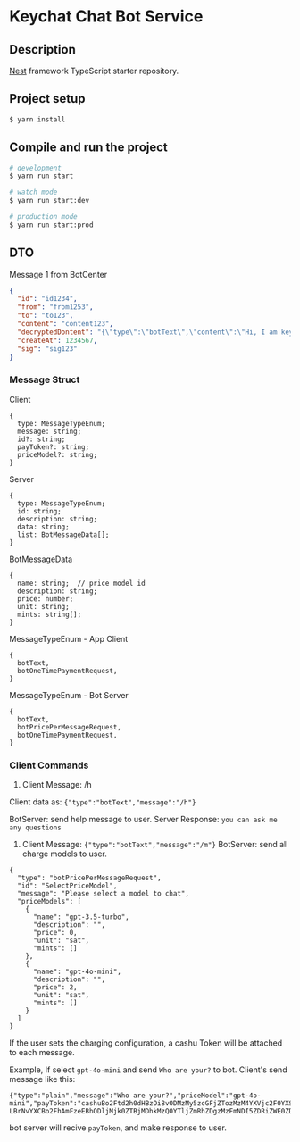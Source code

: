# Keychat Chat Bot Service

## Description

[Nest](https://github.com/nestjs/nest) framework TypeScript starter repository.

## Project setup

```bash
$ yarn install
```

## Compile and run the project

```bash
# development
$ yarn run start

# watch mode
$ yarn run start:dev

# production mode
$ yarn run start:prod
```

## DTO
Message 1 from BotCenter

```json
{
  "id": "id1234",
  "from": "from1253",
  "to": "to123",
  "content": "content123",
  "decryptedDontent": "{\"type\":\"botText\",\"content\":\"Hi, I am keychat.\"}",
  "createAt": 1234567,
  "sig": "sig123"
}
```

### Message Struct 

Client
```
{
  type: MessageTypeEnum;
  message: string;
  id?: string;
  payToken?: string;
  priceModel?: string;
}
```

Server
```
{
  type: MessageTypeEnum;
  id: string;
  description: string;
  data: string;
  list: BotMessageData[];
}
```

BotMessageData
```
{
  name: string;  // price model id
  description: string;
  price: number;
  unit: string;
  mints: string[];
}
```

MessageTypeEnum - App Client
```
{
  botText,
  botOneTimePaymentRequest,  
}
```

MessageTypeEnum - Bot Server
```
{
  botText,
  botPricePerMessageRequest, 
  botOneTimePaymentRequest,  
}
```

### Client Commands
1. Client Message: /h

Client data as:
`{"type":"botText","message":"/h"}`

BotServer: send help message to user.
Server Response: `you can ask me any questions`

1. Client Message: `{"type":"botText","message":"/m"}`
BotServer: send all charge models to user. 

```
{
  "type": "botPricePerMessageRequest",
  "id": "SelectPriceModel",
  "message": "Please select a model to chat",
  "priceModels": [
    {
      "name": "gpt-3.5-turbo",
      "description": "",
      "price": 0,
      "unit": "sat",
      "mints": []
    },
    {
      "name": "gpt-4o-mini",
      "description": "",
      "price": 2,
      "unit": "sat",
      "mints": []
    }
  ]
}
```
If the user sets the charging configuration, a cashu Token will be attached to each message.

Example, If select `gpt-4o-mini` and  send `Who are your?` to bot.
Client's send message like this:

```
{"type":"plain","message":"Who are your?","priceModel":"gpt-4o-mini","payToken":"cashuBo2Ftd2h0dHBzOi8vODMzMy5zcGFjZTozMzM4YXVjc2F0YXSBomFpSAB1nj-LBrNvYXCBo2FhAmFzeEBhODljMjk0ZTBjMDhkMzQ0YTljZmRhZDgzMzFmNDI5ZDRiZWE0ZDJkYjA0NzBiMjExZDM5MDY1MWRhZDAwOWZkYWNYIQKGsB8Zx6ABj3Z02asmKR9HFDySfVHgP_UDhnSPMvWquw"}
```

bot server will recive `payToken`, and make response to user.